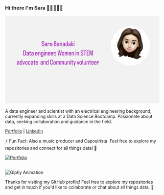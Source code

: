 ### Hi there I'm Sara 👋🏻👩🏻‍💻

![Image](https://github.com/sara-zeus/sara-zeus/raw/main/1938DD42-8290-49CE-8A27-BF45404B88D1.jpg)
  



A data engineer and scientist with an electrical engineering background, currently expanding skills at a Data Science Bootcamp. Passionate about data, seeking collaboration and guidance in the field.

[Portfolio](https://sara-zeus.github.io) | [LinkedIn](https://www.linkedin.com/in/sarasalehi7/)

⚡ Fun Fact: Also a music producer and Capoeirista. Feel free to explore my repositories and connect for all things data! 🚀

[![Portfolio](images/your-gif-filename.gif)](https://github.com/sara-zeus)



<br>






<img src="https://media.giphy.com/media/JWuBH9rCO2uZuHBFpm/giphy.gif" alt="Giphy Animation">

Thanks for visiting my GitHub profile! Feel free to explore my repositories and get in touch if you'd like to collaborate or chat about all things data. 🚀
